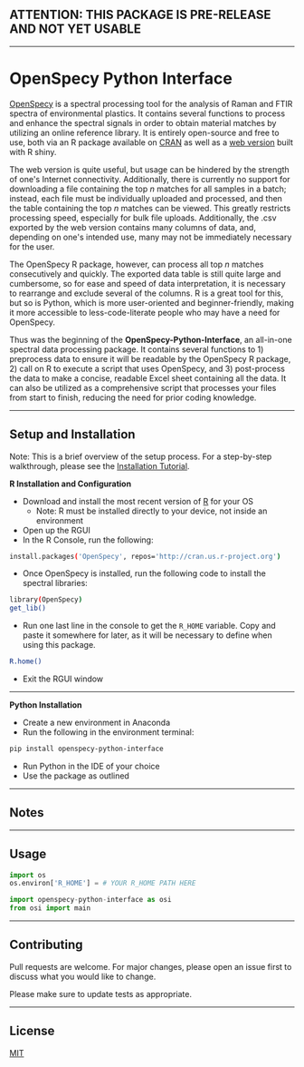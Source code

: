 ## **ATTENTION: THIS PACKAGE IS PRE-RELEASE AND NOT YET USABLE**
---
# OpenSpecy Python Interface

[OpenSpecy](https://github.com/wincowgerDEV/OpenSpecy-package) is a spectral processing tool for the analysis of Raman and FTIR spectra of environmental plastics. It contains several functions to process and enhance the spectral signals in order to obtain material matches by utilizing an online reference library. It is entirely open-source and free to use, both via an R package available on [CRAN](https://cran.r-project.org/web/packages/OpenSpecy/index.html) as well as a [web version](https://www.openanalysis.org/openspecy/) built with R shiny.

The web version is quite useful, but usage can be hindered by the strength of one's Internet connectivity. Additionally, there is currently no support for downloading a file containing the top *n* matches for all samples in a batch; instead, each file must be individually uploaded and processed, and then the table containing the top *n* matches can be viewed. This greatly restricts processing speed, especially for bulk file uploads. Additionally, the .csv exported by the web version contains many columns of data, and, depending on one's intended use, many may not be immediately necessary for the user. 

The OpenSpecy R package, however, can process all top *n* matches consecutively and quickly. The exported data table is still quite large and cumbersome, so for ease and speed of data interpretation, it is necessary to rearrange and exclude several of the columns. R is a great tool for this, but so is Python, which is more user-oriented and beginner-friendly, making it more accessible to less-code-literate people who may have a need for OpenSpecy.

Thus was the beginning of the **OpenSpecy-Python-Interface**, an all-in-one spectral data processing package. It contains several functions to 1) preprocess data to ensure it will be readable by the OpenSpecy R package, 2) call on R to execute a script that uses OpenSpecy, and 3) post-process the data to make a concise, readable Excel sheet containing all the data. It can also be utilized as a comprehensive script that processes your files from start to finish, reducing the need for prior coding knowledge.

---
## Setup and Installation
Note: This is a brief overview of the setup process. For a step-by-step walkthrough, please see the [Installation Tutorial](INSTALLATION_TUTORIAL.md).

**R Installation and Configuration**
* Download and install the most recent version of [R](https://cran.r-project.org/) for your OS
  - Note: R must be installed directly to your device, not inside an environment
* Open up the RGUI
* In the R Console, run the following:
```bash
install.packages('OpenSpecy', repos='http://cran.us.r-project.org')
```
* Once OpenSpecy is installed, run the following code to install the spectral libraries:
```bash
library(OpenSpecy)
get_lib()
```
* Run one last line in the console to get the `R_HOME` variable. Copy and paste it somewhere for later, as it will be necessary to define when using this package.
```bash
R.home()
```
* Exit the RGUI window
---
**Python Installation**
* Create a new environment in Anaconda
* Run the following in the environment terminal:
```bash
pip install openspecy-python-interface
```
* Run Python in the IDE of your choice
* Use the package as outlined

---
## Notes
---
## Usage

```python
import os
os.environ['R_HOME'] = # YOUR R_HOME PATH HERE

import openspecy-python-interface as osi
from osi import main

```
---
## Contributing

Pull requests are welcome. For major changes, please open an issue first
to discuss what you would like to change.

Please make sure to update tests as appropriate.

---
## License

[MIT](https://choosealicense.com/licenses/mit/)

